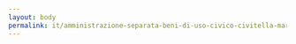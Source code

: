 ```yaml
---
layout: body
permalink: it/amministrazione-separata-beni-di-uso-civico-civitella-marittima/
---
```


